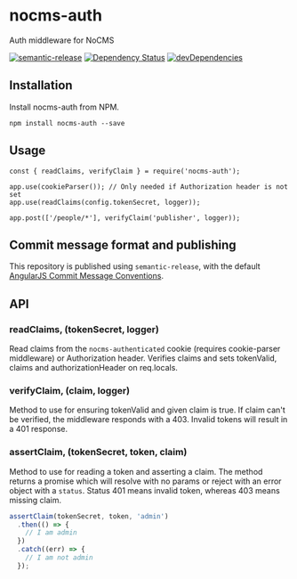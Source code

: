 # nocms-auth

Auth middleware for NoCMS

[![semantic-release](https://img.shields.io/badge/%20%20%F0%9F%93%A6%F0%9F%9A%80-semantic--release-e10079.svg)](https://github.com/semantic-release/semantic-release)
[![Dependency Status](https://david-dm.org/miles-no/nocms-auth.svg)](https://david-dm.org/miles-no/nocms-auth)
[![devDependencies](https://david-dm.org/miles-no/nocms-auth/dev-status.svg)](https://david-dm.org/miles-no/nocms-auth?type=dev)


## Installation

Install nocms-auth from NPM. 

```
npm install nocms-auth --save
```

## Usage

```
const { readClaims, verifyClaim } = require('nocms-auth');

app.use(cookieParser()); // Only needed if Authorization header is not set
app.use(readClaims(config.tokenSecret, logger));

app.post(['/people/*'], verifyClaim('publisher', logger));

```

## Commit message format and publishing

This repository is published using `semantic-release`, with the default [AngularJS Commit Message Conventions](https://docs.google.com/document/d/1QrDFcIiPjSLDn3EL15IJygNPiHORgU1_OOAqWjiDU5Y/edit).

## API

### readClaims, (tokenSecret, logger)
Read claims from the ``nocms-authenticated`` cookie (requires cookie-parser middleware) or Authorization header. Verifies claims and sets tokenValid, claims and authorizationHeader on req.locals.

### verifyClaim, (claim, logger)
Method to use for ensuring tokenValid and given claim is true. If claim can't be verified, the middleware responds with a 403. Invalid tokens will result in a 401 response.

### assertClaim, (tokenSecret, token, claim)
Method to use for reading a token and asserting a claim. The method returns a promise which will resolve with no params or reject with an error object with a `status`. Status 401 means invalid token, whereas 403 means missing claim.

```js
assertClaim(tokenSecret, token, 'admin')
  .then(() => {
    // I am admin
  })
  .catch((err) => {
    // I am not admin
  });
```
